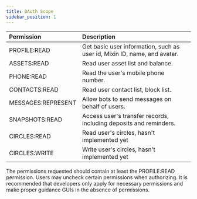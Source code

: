 ```yaml
---
title: OAuth Scope
sidebar_position: 1
---
```


| Permission         |  Description                      |
|:-------------------|:----------------------------------|
| PROFILE:READ       | Get basic user information, such as user id, Mixin ID, name, and avatar.|
| ASSETS:READ        | Read user asset list and balance.            |
| PHONE:READ         | Read the user's mobile phone number.                   |
| CONTACTS:READ      | Read user contact list, block list.                 |
| MESSAGES:REPRESENT | Allow bots to send messages on behalf of users.                    |
| SNAPSHOTS:READ     | Access user's transfer records, including deposits and reminders.        |
| CIRCLES:READ       | Read user's circles, hasn't implemented yet        |
| CIRCLES:WRITE      | Write user's circles, hasn't implemented yet        |

The permissions requested should contain at least the PROFILE:READ permission. Users may uncheck certain permissions when authorizing. It is recommended that developers only apply for necessary permissions and make proper guidance GUIs in the absence of permissions.